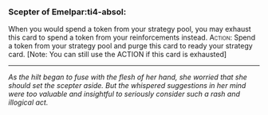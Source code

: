 ### **Scepter of Emelpar**:ti4-absol:

When you would spend a token from your strategy pool, you may exhaust this card to spend a token from your reinforcements instead.
<span style="font-variant:small-caps;">Action</span>: Spend a token from your strategy pool and purge this card to ready your strategy card.
[Note: You can still use the ACTION if this card is exhausted]

---

*As the hilt began to fuse with the flesh of her hand, she worried that she should set the scepter aside. But the whispered suggestions in her mind were too valuable and insightful to seriously consider such a rash and illogical act.*
